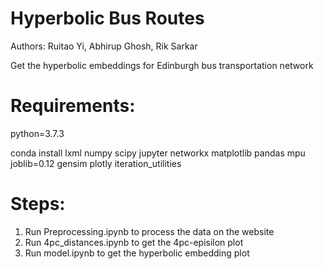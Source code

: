 # Hyperbolic Bus Routes
Authors: Ruitao Yi, Abhirup Ghosh, Rik Sarkar

Get the hyperbolic embeddings for Edinburgh bus transportation network

# Requirements:
python=3.7.3 

conda install lxml numpy scipy jupyter networkx matplotlib pandas mpu joblib=0.12 gensim plotly iteration_utilities

# Steps:
1. Run Preprocessing.ipynb to process the data on the website
2. Run 4pc_distances.ipynb to get the 4pc-episilon plot
3. Run model.ipynb to get the hyperbolic embedding plot

